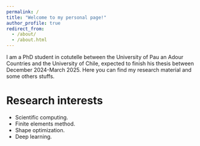 ```yaml
---
permalink: /
title: "Welcome to my personal page!"
author_profile: true
redirect_from: 
  - /about/
  - /about.html
---
```


I am a PhD student in cotutelle between the University of Pau an Adour Countries and the University of Chile, expected to finish his thesis between December 2024-March 2025. Here you can find my research material and some others stuffs.

Research interests
======
- Scientific computing.
- Finite elements method.
- Shape optimization.
- Deep learning.